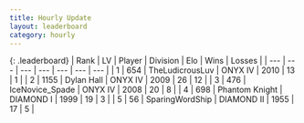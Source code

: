 ```yaml
---
title: Hourly Update
layout: leaderboard
category: hourly
---
```


{: .leaderboard}
| Rank | LV | Player | Division | Elo | Wins | Losses |
| --- | --- | --- | --- | --- | --- | --- |
| <span data-change="0">1</span> | 654 | <span title="ID: 390615">TheLudicrousLuv</span> | ONYX IV | <span data-change="0">2010</span> | <span data-change="0">13</span> | <span data-change="0">1</span> |
| <span data-change="0">2</span> | 1155 | <span title="ID: 174294">Dylan Hall</span> | ONYX IV | <span data-change="0">2009</span> | <span data-change="0">26</span> | <span data-change="0">12</span> |
| <span data-change="0">3</span> | 476 | <span title="ID: 597289">IceNovice_Spade</span> | ONYX IV | <span data-change="0">2008</span> | <span data-change="0">20</span> | <span data-change="0">8</span> |
| <span data-change="0">4</span> | 698 | <span title="ID: 742939">Phantom Knight</span> | DIAMOND I | <span data-change="14">1999</span> | <span data-change="2">19</span> | <span data-change="0">3</span> |
| <span data-change="0">5</span> | 56 | <span title="ID: 457815">SparingWordShip</span> | DIAMOND II | <span data-change="0">1955</span> | <span data-change="0">17</span> | <span data-change="0">5</span> |
